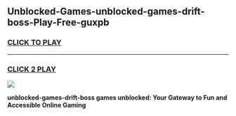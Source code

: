 
## Unblocked-Games-unblocked-games-drift-boss-Play-Free-guxpb
<h3>
<a href="https://premium76.site?title=unblocked-games-drift-boss&ref=23A">CLICK TO PLAY</a></h3>
<hr>

<h3>
<a href="https://premium76.site?title=unblocked-games-drift-boss&ref=23A">CLICK 2 PLAY</a>
  
</h3>

<a href="https://premium76.site?title=unblocked-games-drift-boss&ref=23A"><img src="https://clearcache.store/games.png"></a>


**unblocked-games-drift-boss games unblocked: Your Gateway to Fun and Accessible Online Gaming**

